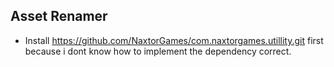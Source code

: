## Asset Renamer

- Install https://github.com/NaxtorGames/com.naxtorgames.utillity.git first because i dont know how to implement the dependency correct.